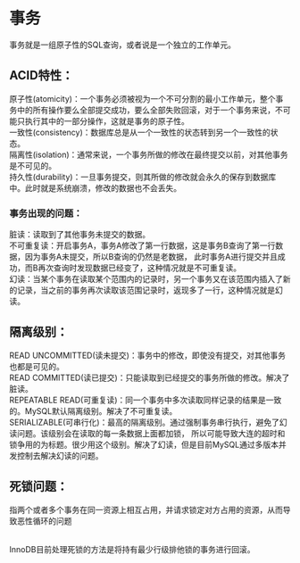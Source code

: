 <h1>事务</h1>
事务就是一组原子性的SQL查询，或者说是一个独立的工作单元。

<h2>ACID特性：</h2>
原子性(atomicity)：一个事务必须被视为一个不可分割的最小工作单元，整个事务中的所有操作要么全部提交成功，要么全部失败回滚，对于一个事务来说，不可能只执行其中的一部分操作，这就是事务的原子性。<br />
一致性(consistency)：数据库总是从一个一致性的状态转到另一个一致性的状态。<br />
隔离性(isolation)：通常来说，一个事务所做的修改在最终提交以前，对其他事务是不可见的。<br />
持久性(durability)：一旦事务提交，则其所做的修改就会永久的保存到数据库中。此时就是系统崩溃，修改的数据也不会丢失。<br />

<h3>事务出现的问题：</h3>
脏读：读取到了其他事务未提交的数据。<br />
不可重复读：开启事务A，事务A修改了第一行数据，这是事务B查询了第一行数据，因为事务A未提交，所以B查询的仍然是老数据，
此时事务A进行提交并且成功，而B再次查询时发现数据已经变了，这种情况就是不可重复读。<br />
幻读：当某个事务在读取某个范围内的记录时，另一个事务又在该范围内插入了新的记录，当之前的事务再次读取该范围记录时，返现多了一行，这种情况就是幻读。


<h2>隔离级别：</h2>
READ UNCOMMITTED(读未提交)：事务中的修改，即使没有提交，对其他事务也都是可见的。<br />
READ COMMITTED(读已提交)：只能读取到已经提交的事务所做的修改。解决了脏读。<br />
REPEATABLE READ(可重复读)：同一个事务中多次读取同样记录的结果是一致的。MySQL默认隔离级别。解决了不可重复读。<br />
SERIALIZABLE(可串行化)：最高的隔离级别。通过强制事务串行执行，避免了幻读问题。该级别会在读取的每一条数据上面都加锁，
所以可能导致大连的超时和锁争用的为标题。很少用这个级别。解决了幻读，但是目前MySQL通过多版本并发控制去解决幻读的问题。

<h2>死锁问题：</h2>
指两个或者多个事务在同一资源上相互占用，并请求锁定对方占用的资源，从而导致恶性循环的问题<br /><br />

InnoDB目前处理死锁的方法是将持有最少行级排他锁的事务进行回滚。
